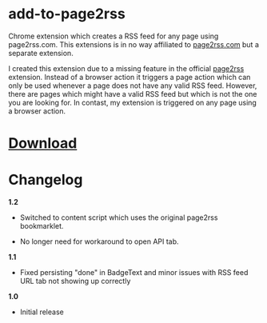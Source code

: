 add-to-page2rss
===============

Chrome extension which creates a RSS feed for any page using page2rss.com. This extensions is in no way affiliated to [page2rss.com](http://page2rss.com) but a separate extension.

I created this extension due to a missing feature in the official [page2rss](https://chrome.google.com/webstore/detail/page2rss/lhikkakcmddjomilpjgdepfgmakpekeh?utm_source=chrome-ntp-icon) extension. Instead of a browser action it triggers a page action which can only be used whenever a page does not have any valid RSS feed. However, there are pages which might have a valid RSS feed but which is not the one you are looking for. In contast, my extension is triggered on any page using a browser action.

# [Download](https://chrome.google.com/webstore/detail/defpibeopikfdlbmmoefcmepfbomgbab)

# Changelog

**1.2**

- Switched to content script which uses the original page2rss bookmarklet. 

- No longer need for workaround to open API tab.

**1.1**

- Fixed persisting "done" in BadgeText and minor issues with RSS feed URL tab not showing up correctly

**1.0**

- Initial release